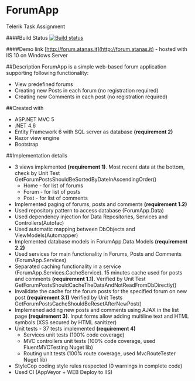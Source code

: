 # ForumApp
Telerik Task Assignment

####Build Status
[![Build status](https://ci.appveyor.com/api/projects/status/8dskbn908e27vevx?svg=true)](https://ci.appveyor.com/project/atanas-georgiev/forumapp)

####Demo link
[http://forum.atanas.it](http://forum.atanas.it) - hosted with IIS 10 on Windows Server

##Description
ForumApp is a simple web-based forum application supporting following functionality:
- View predefined forums
- Creating new Posts in each forum (no registration required)
- Creating new Comments in each post (no registration required)

##Created with
- ASP.NET MVC 5
- .NET 4.6
- Entity Framework 6 with SQL server as database **(requirement 2)**
- Razor view engine
- Bootstrap

##Implementation details
* 3 views implemented **(requirement 1)**. Most recent data at the bottom, check by Unit Test GetForumPostsShouldBeSortedByDateInAscendingOrder()
  * Home - for list of forums
  *  Forum - for list of posts
  * Post - for list of comments
* Implemented paging of forums, posts and comments **(requirement 1.2)**
* Used repository pattern to access database (ForumApp.Data)
* Used dependency injection for Data Repositories, Services and Controllers(Autofac)
* Used automatic mapping between DbObjects and ViewModels(Automapper)
* Implemented database models in ForumApp.Data.Models **(requirement 2.2)**
* Used services for main functionality in Forums, Posts and Comments (ForumApp.Services)
* Separated caching functionality in a service (ForumApp.Services.CacheService). 15 minutes cache used for posts and comments **(requirement 1.1)**. Verified by Unit Test GetForumPostsShouldCacheTheDataAndNotReadFromDbDirectly()
* Invalidate the cache for the forum posts for the specified forum on new post **(requirement 3.1)** Verified by Unit Tests GetForumPostsCacheShouldBeResetAfterNewPost()
* Implemened adding new posts and comments using AJAX in the list page **(requirement 3)**. Input forms allow adding multiline text and HTML symbols (XSS secured by HTML sanitizer)
* Unit tests - 37 tests implemented **(requirement 4)**
  * Services unit tests (100% code coverage)
  * MVC controllers unit tests (100% code coverage, used FluentMVCTesting Nuget lib)
  * Routing unit tests (100% route coverage, used MvcRouteTester Nuget lib)
* StyleCop coding style rules respected (0 warnings in complete code)
* Used CI (AppVeyor + WEB Deploy to IIS)


